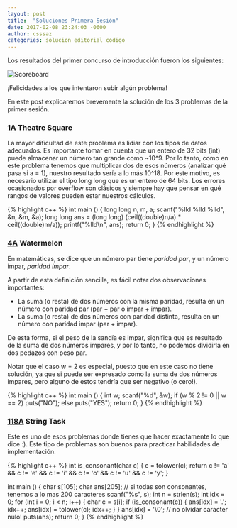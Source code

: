 ```yaml
---
layout: post
title:  "Soluciones Primera Sesión"
date: 2017-02-08 23:24:03 -0600
author: csssaz
categories: solucion editorial código
---
```


Los resultados del primer concurso de introducción fueron los siguientes:

![Scoreboard]({{site.url}}/assets/scoreboard1.png)

¡Felicidades a los que intentaron subir algún problema! 


En este post explicaremos brevemente la solución de los 3 problemas de la primer sesión.

### [1A](http://codeforces.com/problemset/problem/1/A) Theatre Square

La mayor dificultad de este problema es lidiar con los tipos de datos adecuados. Es importante tomar en cuenta
que un entero de 32 bits (int) puede almacenar un número tan grande como ~10^9. Por lo tanto, como en este problema tenemos que multiplicar dos de esos números (analizar qué pasa si a = 1), nuestro resultado sería a lo más 10^18. Por este motivo, es necesario utilizar el tipo long long que es un entero de 64 bits. Los errores ocasionados por overflow son clásicos y siempre hay que pensar en qué rangos de valores pueden estar nuestros cálculos.

{% highlight c++ %}
int main () {
  long long n, m, a;
  scanf("%lld %lld %lld", &n, &m, &a);
  long long ans = (long long) (ceil((double)n/a) * ceil((double)m/a));
  printf("%lld\n", ans);
  return 0;
}
{% endhighlight %}

### [4A](http://codeforces.com/problemset/problem/4/A) Watermelon

En matemáticas, se dice que un número par tiene *paridad par*, y un número impar, *paridad impar*. 

A partir de esta definición sencilla, es fácil notar dos observaciones importantes:

- La suma (o resta) de dos números con la misma paridad, resulta en un número con paridad par (par + par o impar + impar).
- La suma (o resta) de dos números con paridad distinta, resulta en un número con paridad impar (par + impar).

De esta forma, si el peso de la sandía es impar, significa que es resultado de la suma de dos números impares, y por lo tanto, no podemos dividirla en dos pedazos con peso par. 

Notar que el caso w = 2 es especial, puesto que en este caso no tiene solución, ya que si puede ser expresado como la suma de dos números impares, pero alguno de estos tendría que ser negativo (o cero!).

{% highlight c++ %}
int main () {
  int w; 
  scanf("%d", &w);
  if (w % 2 != 0 || w == 2) puts("NO");
  else puts("YES");
  return 0;
}
{% endhighlight %}

### [118A](http://codeforces.com/problemset/problem/118/A) String Task
Este es uno de esos problemas donde tienes que hacer exactamente lo que dice :). Este tipo de problemas son buenos para practicar habilidades de implementación.

{% highlight c++ %}
int is_consonant(char c) {
  c = tolower(c);
  return c != 'a' && c != 'e' && c != 'i' 
        && c != 'o' && c != 'u' && c != 'y';
}

int main () {
  char s[105];
  char ans[205]; // si todas son consonantes, tenemos a lo mas 200 caracteres
  scanf("%s", s);
  int n = strlen(s);
  int idx = 0;
  for (int i = 0; i < n; i++) {
    char c = s[i];
    if (is_consonant(c)) {
      ans[idx] = '.';
      idx++;
      ans[idx] = tolower(c);
      idx++;
    }
  }
  ans[idx] = '\0'; // no olvidar caracter nulo!
  puts(ans);
  return 0;
}
{% endhighlight %}